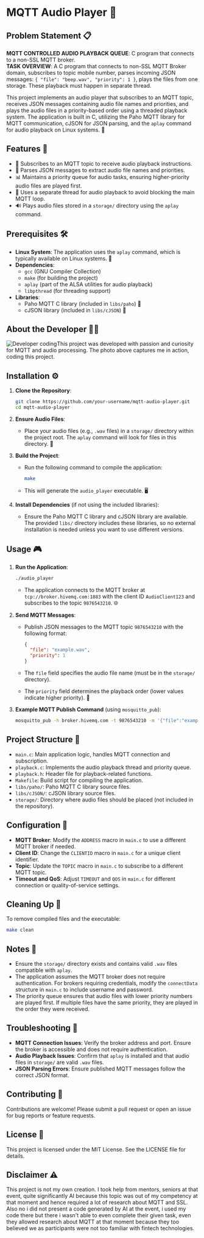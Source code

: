 # **MQTT Audio Player** 🚀

## Problem Statement 📋

**MQTT CONTROLLED AUDIO PLAYBACK QUEUE**: C program that connects to a non-SSL MQTT broker.\
**TASK OVERVIEW**: A C program that connects to non-SSL MQTT Broker domain, subscribes to topic mobile number, parses incoming JSON messages: `{ "file": "beep.wav", "priority": 1 }`, plays the files from one storage. These playback must happen in separate thread.

This project implements an audio player that subscribes to an MQTT topic, receives JSON messages containing audio file names and priorities, and plays the audio files in a priority-based order using a threaded playback system. The application is built in C, utilizing the Paho MQTT library for MQTT communication, cJSON for JSON parsing, and the `aplay` command for audio playback on Linux systems. 🎵

## Features 🎉

- 🔗 Subscribes to an MQTT topic to receive audio playback instructions.
- 📜 Parses JSON messages to extract audio file names and priorities.
- 📊 Maintains a priority queue for audio tasks, ensuring higher-priority audio files are played first.
- 🧵 Uses a separate thread for audio playback to avoid blocking the main MQTT loop.
- 🔊 Plays audio files stored in a `storage/` directory using the `aplay` command.

## Prerequisites 🛠️

- **Linux System**: The application uses the `aplay` command, which is typically available on Linux systems. 🐧
- **Dependencies**:
  - `gcc` (GNU Compiler Collection)
  - `make` (for building the project)
  - `aplay` (part of the ALSA utilities for audio playback)
  - `libpthread` (for threading support)
- **Libraries**:
  - Paho MQTT C library (included in `libs/paho`) 📡
  - cJSON library (included in `libs/cJSON`) 📄

## About the Developer 👨‍💻

![Developer coding](path/to/your-photo.jpg)This project was developed with passion and curiosity for MQTT and audio processing. The photo above captures me in action, coding this project.

## Installation ⚙️

1. **Clone the Repository**:

   ```bash
   git clone https://github.com/your-username/mqtt-audio-player.git
   cd mqtt-audio-player
   ```

2. **Ensure Audio Files**:

   - Place your audio files (e.g., `.wav` files) in a `storage/` directory within the project root. The `aplay` command will look for files in this directory. 📂

3. **Build the Project**:

   - Run the following command to compile the application:

     ```bash
     make
     ```

   - This will generate the `audio_player` executable. 🖥️

4. **Install Dependencies** (if not using the included libraries):

   - Ensure the Paho MQTT C library and cJSON library are available. The provided `libs/` directory includes these libraries, so no external installation is needed unless you want to use different versions.

## Usage 🎮

1. **Run the Application**:

   ```bash
   ./audio_player
   ```

   - The application connects to the MQTT broker at `tcp://broker.hivemq.com:1883` with the client ID `AudioClient123` and subscribes to the topic `9876543210`. 🌐

2. **Send MQTT Messages**:

   - Publish JSON messages to the MQTT topic `9876543210` with the following format:

     ```json
     {
       "file": "example.wav",
       "priority": 1
     }
     ```

   - The `file` field specifies the audio file name (must be in the `storage/` directory).

   - The `priority` field determines the playback order (lower values indicate higher priority). 🔢

3. **Example MQTT Publish Command** (using `mosquitto_pub`):

   ```bash
   mosquitto_pub -h broker.hivemq.com -t 9876543210 -m '{"file":"example.wav","priority":1}'
   ```

## Project Structure 📁

- `main.c`: Main application logic, handles MQTT connection and subscription.
- `playback.c`: Implements the audio playback thread and priority queue.
- `playback.h`: Header file for playback-related functions.
- `Makefile`: Build script for compiling the application.
- `libs/paho/`: Paho MQTT C library source files.
- `libs/cJSON/`: cJSON library source files.
- `storage/`: Directory where audio files should be placed (not included in the repository).

## Configuration 🔧

- **MQTT Broker**: Modify the `ADDRESS` macro in `main.c` to use a different MQTT broker if needed.
- **Client ID**: Change the `CLIENTID` macro in `main.c` for a unique client identifier.
- **Topic**: Update the `TOPIC` macro in `main.c` to subscribe to a different MQTT topic.
- **Timeout and QoS**: Adjust `TIMEOUT` and `QOS` in `main.c` for different connection or quality-of-service settings.

## Cleaning Up 🧹

To remove compiled files and the executable:

```bash
make clean
```

## Notes 📝

- Ensure the `storage/` directory exists and contains valid `.wav` files compatible with `aplay`.
- The application assumes the MQTT broker does not require authentication. For brokers requiring credentials, modify the `connectData` structure in `main.c` to include username and password.
- The priority queue ensures that audio files with lower priority numbers are played first. If multiple files have the same priority, they are played in the order they were received.

## Troubleshooting 🐞

- **MQTT Connection Issues**: Verify the broker address and port. Ensure the broker is accessible and does not require authentication.
- **Audio Playback Issues**: Confirm that `aplay` is installed and that audio files in `storage/` are valid `.wav` files.
- **JSON Parsing Errors**: Ensure published MQTT messages follow the correct JSON format.

## Contributing 🤝

Contributions are welcome! Please submit a pull request or open an issue for bug reports or feature requests.

## License 📜

This project is licensed under the MIT License. See the LICENSE file for details.

## Disclaimer ⚠️

This project is not my own creation. I took help from mentors, seniors at that event, quite significantly AI because this topic was out of my competency at that moment and hence required a lot of research about MQTT and SSL. Also no i did not present a code generated by AI at the event, i used my code there but there i wasn't able to even complete their given task, even they allowed research about MQTT at that moment because they too believed we as participants were not too familiar with fintech technologies.